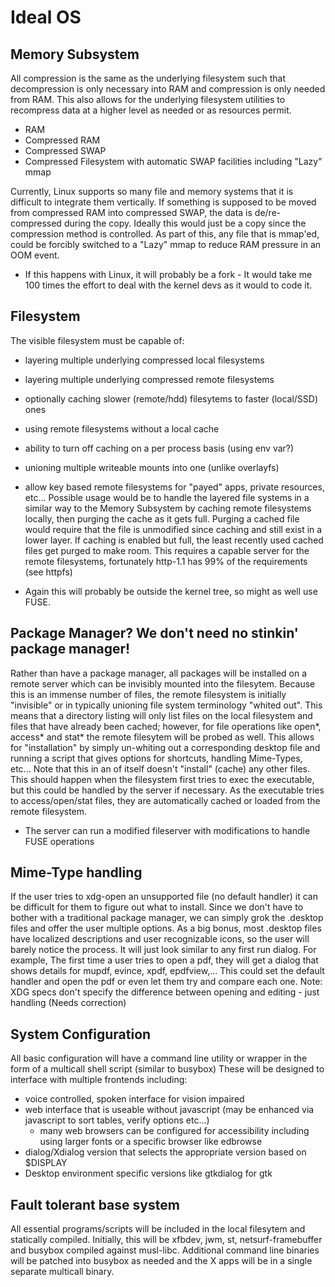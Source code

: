 # Ideal OS #

## Memory Subsystem ##

All compression is the same as the underlying filesystem such that decompression is only necessary into RAM and compression is only needed from RAM.
This also allows for the underlying filesystem utilities to recompress data at a higher level as needed or as resources permit.

  * RAM
  * Compressed RAM
  * Compressed SWAP
  * Compressed Filesystem with automatic SWAP facilities including "Lazy" mmap

Currently, Linux supports so many file and memory systems that it is difficult to integrate them vertically.
If something is supposed to be moved from compressed RAM into compressed SWAP, the data is de/re-compressed during the copy.
Ideally this would just be a copy since the compression method is controlled.
As part of this, any file that is mmap'ed, could be forcibly switched to a "Lazy" mmap to reduce RAM pressure in an OOM event.

  * If this happens with Linux, it will probably be a fork - It would take me 100 times the effort to deal with the kernel devs as it would to code it.

## Filesystem ##

The visible filesystem must be capable of:
  * layering multiple underlying compressed local filesystems
  * layering multiple underlying compressed remote filesystems
  * optionally caching slower (remote/hdd) filesytems to faster (local/SSD) ones
  * using remote filesystems without a local cache
  * ability to turn off caching on a per process basis (using env var?)
  * unioning multiple writeable mounts into one (unlike overlayfs)
  * allow key based remote filesystems for "payed" apps, private resources, etc...
Possible usage would be to handle the layered file systems in a similar way to the Memory Subsystem by caching remote filesystems locally, then purging the cache as it gets full.
Purging a cached file would require that the file is unmodified since caching and still exist in a lower layer.
If caching is enabled but full, the least recently used cached files get purged to make room.
This requires a capable server for the remote filesystems, fortunately http-1.1 has 99% of the requirements (see httpfs)

  * Again this will probably be outside the kernel tree, so might as well use FUSE.

## Package Manager? We don't need no stinkin' package manager! ##

Rather than have a package manager, all packages will be installed on a remote server which can be invisibly mounted into the filesytem.
Because this is an immense number of files, the remote filesystem is initially "invisible" or in typically unioning file system terminology "whited out".
This means that a directory listing will only list files on the local filesystem and files that have already been cached;
however, for file operations like open*, access* and stat* the remote filesytem will be probed as well.
This allows for "installation" by simply un-whiting out a corresponding desktop file and running a script that gives options for shortcuts, handling Mime-Types, etc...
Note that this in an of itself doesn't "install" (cache) any other files.
This should happen when the filesystem first tries to exec the executable, but this could be handled by the server if necessary.
As the executable tries to access/open/stat files, they are automatically cached or loaded from the remote filesystem.

  * The server can run a modified fileserver with modifications to handle FUSE operations

## Mime-Type handling ##
If the user tries to xdg-open an unsupported file (no default handler) it can be difficult for them to figure out what to install.
Since we don't have to bother with a traditional package manager, we can simply grok the .desktop files and offer the user multiple options.
As a big bonus, most .desktop files have localized descriptions and user recognizable icons, so the user will barely notice the process.
It will just look similar to any first run dialog.
For example, The first time a user tries to open a pdf, they will get a dialog that shows details for mupdf, evince, xpdf, epdfview,...
This could set the default handler and open the pdf or even let them try and compare each one.
Note: XDG specs don't specify the difference between opening and editing - just handling (Needs correction)

## System Configuration ##
All basic configuration will have a command line utility or wrapper in the form of a multicall shell script (similar to busybox)
These will be designed to interface with multiple frontends including:
  * voice controlled, spoken interface for vision impaired
  * web interface that is useable without javascript (may be enhanced via javascript to sort tables, verify options etc...)
    - many web browsers can be configured for accessibility including using larger fonts or a specific browser like edbrowse
  * dialog/Xdialog version that selects the appropriate version based on $DISPLAY
  * Desktop environment specific versions like gtkdialog for gtk

## Fault tolerant base system ## 
All essential programs/scripts will be included in the local filesytem and statically compiled.
Initially, this will be xfbdev, jwm, st, netsurf-framebuffer and busybox compiled against musl-libc.
Additional command line binaries will be patched into busybox as needed and the X apps will be in a single separate multicall binary.
